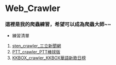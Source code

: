 # Web_Crawler

### 這裡是我的爬蟲練習，希望可以成為爬蟲大師~~

* 練習清單
 1. [sten_crawler_三立新聞網](https://github.com/DarrenLUCreate/Web_Crawler/tree/main/sten_crawler)
 2. [PTT_crawler_PTT棒球版](https://github.com/DarrenLUCreate/Web_Crawler/tree/main/ptt_crawler)
 3. [KKBOX_crawler_KKBOX華語新歌日榜](https://github.com/DarrenLUCreate/Web_Crawler/tree/main/KKBOX_Crawler)
